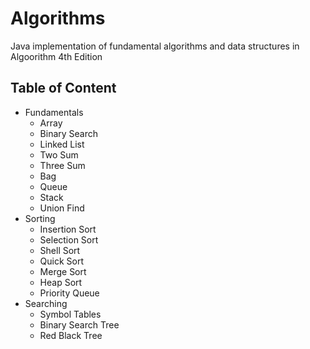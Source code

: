 # Algorithms
Java implementation of fundamental algorithms and data structures in Algoorithm 4th Edition

## Table of Content
- Fundamentals
	- Array
	- Binary Search
	- Linked List
	- Two Sum
	- Three Sum
	- Bag
	- Queue
	- Stack
	- Union Find
- Sorting
	- Insertion Sort
	- Selection Sort
	- Shell Sort
	- Quick Sort
	- Merge Sort
	- Heap Sort
	- Priority Queue
- Searching
	- Symbol Tables
	- Binary Search Tree
	- Red Black Tree
